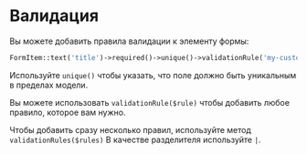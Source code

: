 # Валидация

Вы можете добавить правила валидации к элементу формы:

```php
FormItem::text('title')->required()->unique()->validationRule('my-custom-rule')
```

Используйте `unique()` чтобы указать, что поле должно быть уникальным в пределах модели.

Вы можете использовать `validationRule($rule)` чтобы добавить любое правило, которое вам нужно. 

Чтобы добавить сразу несколько правил, используйте метод `validationRules($rules)`
В качестве разделителя используйте `|`.
